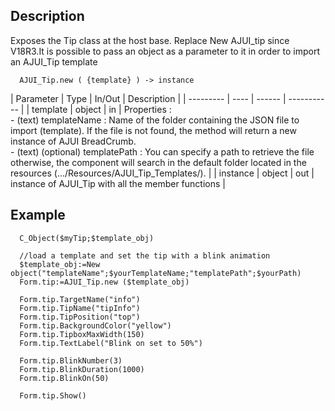 ﻿<!-- AJUI_Tip.new ( {template} ) -> instance of Tip class  -->


## Description

Exposes the Tip class at the host base. Replace New AJUI_tip since V18R3.It is possible to pass an object as a parameter to it in order to import an AJUI_Tip template

```4d
  AJUI_Tip.new ( {template} ) -> instance
```

| Parameter | Type | In/Out | Description |
| --------- | ---- | ------ | ----------- |
| template | object | in | Properties :<br> - (text) templateName :  Name of the folder containing the JSON file to import (template). If the file is not found, the method will return a new instance of AJUI BreadCrumb.<br> - (text) (optional) templatePath : You can specify a path to retrieve the file otherwise, the component will search in the default folder located in the resources (.../Resources/AJUI_Tip_Templates/). |
| instance | object | out | instance of AJUI_Tip with all the member functions |


## Example

```4d
  C_Object($myTip;$template_obj)

  //load a template and set the tip with a blink animation
  $template_obj:=New object("templateName";$yourTemplateName;"templatePath";$yourPath)
  Form.tip:=AJUI_Tip.new ($template_obj)
  
  Form.tip.TargetName("info")
  Form.tip.TipName("tipInfo")
  Form.tip.TipPosition("top")
  Form.tip.BackgroundColor("yellow")
  Form.tip.TipboxMaxWidth(150)
  Form.tip.TextLabel("Blink on set to 50%")
		
  Form.tip.BlinkNumber(3)
  Form.tip.BlinkDuration(1000)
  Form.tip.BlinkOn(50)
		
  Form.tip.Show()
  
```